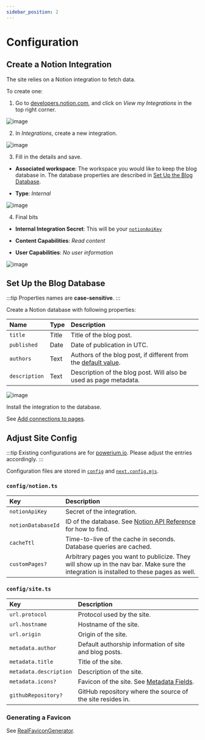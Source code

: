 ```yaml
---
sidebar_position: 2
---
```


# Configuration

## Create a Notion Integration

The site relies on a Notion integration to fetch data.

To create one:

1. Go to [developers.notion.com](https://developers.notion.com/), and click on
   _View my Integrations_ in the top right corner.

![image](https://github.com/user-attachments/assets/02f06309-5325-49a6-8690-195cff4942c4)

2. In _Integrations_, create a new integration.

![image](https://github.com/user-attachments/assets/775f175c-ab0d-44ea-a848-d084d303f165)

3. Fill in the details and save.

- **Associated workspace**: The workspace you would like to keep the blog database
  in. The database properties are described in [Set Up the Blog Database](#set-up-the-blog-database).

- **Type**: _Internal_

![image](https://github.com/user-attachments/assets/1ae44b7e-3552-493c-8365-9d892a569c8e)

4. Final bits

- **Internal Integration Secret**: This will be your [`notionApiKey`](#confignotionts)

- **Content Capabilities**: _Read content_

- **User Capabilities**: _No user information_

![image](https://github.com/user-attachments/assets/1fd3600e-88a7-435e-a426-2b6e91f9bca3)

## Set Up the Blog Database

:::tip
Properties names are **case-sensitive**.
:::

Create a Notion database with following properties:

| Name          | Type  | Description                                                                     |
| :------------ | :---- | :------------------------------------------------------------------------------ |
| `title`       | Title | Title of the blog post.                                                         |
| `published`   | Date  | Date of publication in UTC.                                                     |
| `authors`     | Text  | Authors of the blog post, if different from the [default value](#configsitets). |
| `description` | Text  | Description of the blog post. Will also be used as page metadata.               |

![image](https://github.com/user-attachments/assets/a3623fde-2754-4338-95b8-9f0021b9de07)

Install the integration to the database.

See [Add connections to pages](https://www.notion.so/help/add-and-manage-connections-with-the-api#add-connections-to-pages).

## Adjust Site Config

:::tip
Existing configurations are for [powerium.io](https://www.powerium.io). Please
adjust the entries accordingly.
:::

Configuration files are stored in
[`config`](https://github.com/powersagitar/powerium.io/tree/main/config) and [`next.config.mjs`](https://github.com/powersagitar/powerium.io/tree/main/next.config.mjs).

### `config/notion.ts`

| Key                | Description                                                                                                                             |
| :----------------- | :-------------------------------------------------------------------------------------------------------------------------------------- |
| `notionApiKey`     | Secret of the integration.                                                                                                              |
| `notionDatabaseId` | ID of the database. See [Notion API Reference](https://developers.notion.com/reference/retrieve-a-database) for how to find.            |
| `cacheTtl`         | Time-to-live of the cache in seconds. Database queries are cached.                                                                      |
| `customPages?`     | Arbitrary pages you want to publicize. They will show up in the nav bar. Make sure the integration is installed to these pages as well. |

### `config/site.ts`

| Key                    | Description                                                                                                              |
| :--------------------- | :----------------------------------------------------------------------------------------------------------------------- |
| `url.protocol`         | Protocol used by the site.                                                                                               |
| `url.hostname`         | Hostname of the site.                                                                                                    |
| `url.origin`           | Origin of the site.                                                                                                      |
| `metadata.author`      | Default authorship information of site and blog posts.                                                                   |
| `metadata.title`       | Title of the site.                                                                                                       |
| `metadata.description` | Description of the site.                                                                                                 |
| `metadata.icons?`      | Favicon of the site. See [Metadata Fields](https://nextjs.org/docs/app/api-reference/functions/generate-metadata#icons). |
| `githubRepository?`    | GitHub repository where the source of the site resides in.                                                               |

### Generating a Favicon

See [RealFaviconGenerator](https://realfavicongenerator.net/favicon-generator/nextjs).
